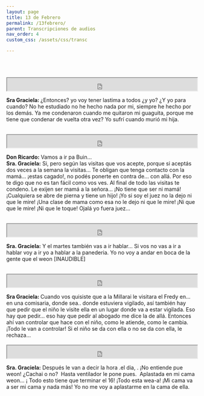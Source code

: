 ```yaml
---
layout: page
title: 13 de Febrero
permalink: /13febrero/
parent: Transcripciones de audios
nav_order: 4
custom_css: /assets/css/transc

---
```




<br><br>


<div class="Div_a">
<iframe src="https://archive.org/embed/entonces-yo-voy-a-tener-lastima-a-todos-y-yo-a-mi-ya-me-condenaron-cuando-murio-mi-guaguita" width="100%" height="34" frameborder="2" webkitallowfullscreen="true" mozallowfullscreen="true" allowfullscreen></iframe>
<p style='text-align: left;'><strong>Sra Graciela:&nbsp;</strong><span style="font-weight: normal;">&iquest;Entonces?&nbsp;</span><span style="font-weight: normal;">yo voy&nbsp;</span><span style="font-weight: normal;">tener lastima a todos &iquest;y&nbsp;</span><span style="font-weight: normal;">yo? &iquest;Y yo para cuando? No he estudiado no he hecho nada por mi, siempre he hecho por los dem&aacute;s. Ya me condenaron cuando me quitaron mi guaguita, porque me tiene que condenar de vuelta otra vez? Yo sufr&iacute; cuando muri&oacute; mi hija.</span></p>
</div>
<br>



<div class="Div_a">
<iframe src="https://archive.org/embed/mama-como-esa-no-dejo-ni-que-le-mire-al-bebe" width="100%" height="34" frameborder="2" webkitallowfullscreen="true" mozallowfullscreen="true" allowfullscreen></iframe>
<p><strong>Don Ricardo:</strong> Vamos a ir pa Buin...<br /><strong>Sra. Graciela:</strong> Si, pero seg&uacute;n las&nbsp;visitas que vos acepte, porque si acept&aacute;s dos veces a la semana la visitas... Te obligan que tenga contacto con la mam&aacute;... &iexcl;estas cagado!, no pod&eacute;s ponerte en contra de... con all&aacute;. Por eso te digo que no es tan f&aacute;cil como vos ves. Al final de todo las visitas te condeno. Le exijen ser mam&aacute; a la se&ntilde;ora... &iexcl;No tiene que ser ni mam&aacute;! &iexcl;Cualquiera se abre de pierna y tiene un hijo! &iexcl;Yo si soy el juez no la dejo ni que le mire! &iexcl;Una clase de mama como esa no le dejo ni que le mire! &iexcl;Ni que que le mire! &iexcl;Ni que le toque! Ojal&aacute; yo fuera juez...</p>
</div>
<br>



<div class="Div_a">
<iframe src="https://archive.org/embed/el-martes-tambien-vas-a-ir-a-tener-que-hablar-en-la-panaderiasino-vas-voy-a-ir-yo" width="100%" height="34" frameborder="2" webkitallowfullscreen="true" mozallowfullscreen="true" allowfullscreen></iframe>
<p><strong>Sra. Graciela:</strong>&nbsp;Y el martes tambi&eacute;n vas a ir hablar... Si vos no vas a ir a hablar voy a ir yo a hablar a la panederia. Yo no voy a andar en boca de la gente que el weon [INAUDIBLE]</p>
</div>
<br>






<div class="Div_a">
<iframe src="https://archive.org/embed/si-el-nino-el-bebe-se-da-con-ella-o-no-o-lo-rechaza" width="100%" height="34" frameborder="2" webkitallowfullscreen="true" mozallowfullscreen="true" allowfullscreen></iframe>
<p style='margin-bottom: 0in;text-align: left;'><strong>Sra Graciela:&nbsp;</strong><span style="font-weight: normal;">Cuando vos quisiste que a la Millarai le visitara el Fredy en... en una comisaria, donde sea.. donde estuviera vigilado, as&iacute; tambi&eacute;n hay que pedir que el ni&ntilde;o le visite ella en un lugar donde va a estar vigilada. Eso hay que pedir... eso hay que pedir al abogado me dice la de all&aacute;. Entonces ah&iacute; van controlar que hace con el ni&ntilde;o, como le atiende, como le cambia. &iexcl;Todo le van a controlar! Si el ni&ntilde;o se da con ella o no se da con ella, le rechaza...</span></p>
</div>
<br>

<div class="Div_a">
<iframe src="https://archive.org/embed/esto-el-regimen-de-visitas-se-tiene-que-terminar-el-16-dia-de-la-audiencia-mi-cama-es-mi-cama" width="100%" height="34" frameborder="2" webkitallowfullscreen="true" mozallowfullscreen="true" allowfullscreen></iframe>
<p><strong>Sra. Graciela:</strong>&nbsp;Despu&eacute;s le van a decir la hora .el dia, . &iexcl;No entiende pue weon! &iquest;Cachai o no?&nbsp; Hasta ventilador le pone pues.&nbsp; Aplastada en mi cama weon... &iexcl; Todo esto tiene que terminar el 16! &iexcl;Todo esta wea-a! &iexcl;Mi cama va a ser mi cama y nada m&aacute;s! Yo no me voy a aplastarme en la cama de ella.</p>
</div>
<br>


